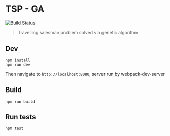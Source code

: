 # TSP - GA

[![Build Status](https://travis-ci.com/fzxt/tsp-ga.svg?token=TT9qSQ7v8Pwz8MWFLCnw&branch=master)](https://travis-ci.com/fzxt/tsp-ga)

> Travelling salesman problem solved via genetic algorithm

## Dev
```
npm install
npm run dev
```

Then navigate to `http://localhost:8080`, server run by webpack-dev-server

## Build
`npm run build`

## Run tests
`npm test`
